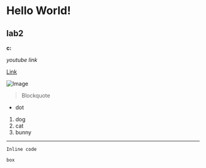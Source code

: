 # Hello World!
## lab2

**c:**

_youtube link_

[Link](https://www.youtube.com/)

![Image](https://cdn.discordapp.com/attachments/857091936917127229/961801115303813161/unknown.png)

> Blockquote

- dot

1. dog
2. cat
3. bunny

---

`Inline code`

```
box
```
